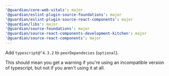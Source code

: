 ```yaml
---
'@guardian/core-web-vitals': major
'@guardian/eslint-plugin-source-foundations': major
'@guardian/eslint-plugin-source-react-components': major
'@guardian/libs': major
'@guardian/source-foundations': major
'@guardian/source-react-components-development-kitchen': major
'@guardian/source-react-components': major
---
```


Add `typescript@^4.3.2` to `peerDependecies` (`optional`).

This should mean you get a warning if you're using an incompatible version of typescript, but not if you aren't using it at all.
